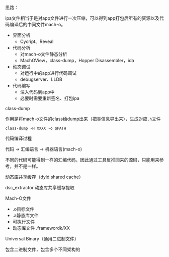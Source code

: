 思路：

ipa文件相当于是对app文件进行一次压缩，可以得到app打包后所有的资源以及代码编译后的中间文件mach-o。

- 界面分析
  - Cycript、Reveal
- 代码分析
  - 对mach-o文件静态分析
  - MachOView，class-dump，Hopper Disassembler，ida
- 动态调试
  - 对运行中的app进行代码调试
  - debugserver、LLDB
- 代码编写
  - 注入代码到app中
  - 必要时需要重新签名、打包ipa



class-dump

作用是将mach-o文件的class给dump出来（把类信息导出来），生成对应`.h`文件

```shell
class-dump -H XXXX -o $PATH
```



代码编译过程

代码 -> 汇编语言 -> 机器语言(mach-o)

不同的代码可能得到一样的汇编代码，因此通过工具反推回来的源码，只能用来参考，并不是一样。





动态库共享缓存（dyld shared cache）



dsc_extractor 动态库共享缓存提取



Mach-O文件

- .o目标文件
- .a静态库文件
- 可执行文件
- 动态库文件 .framewordk/XX



Universal Binary（通用二进制文件）

包含二进制文件，包含多个不同架构的